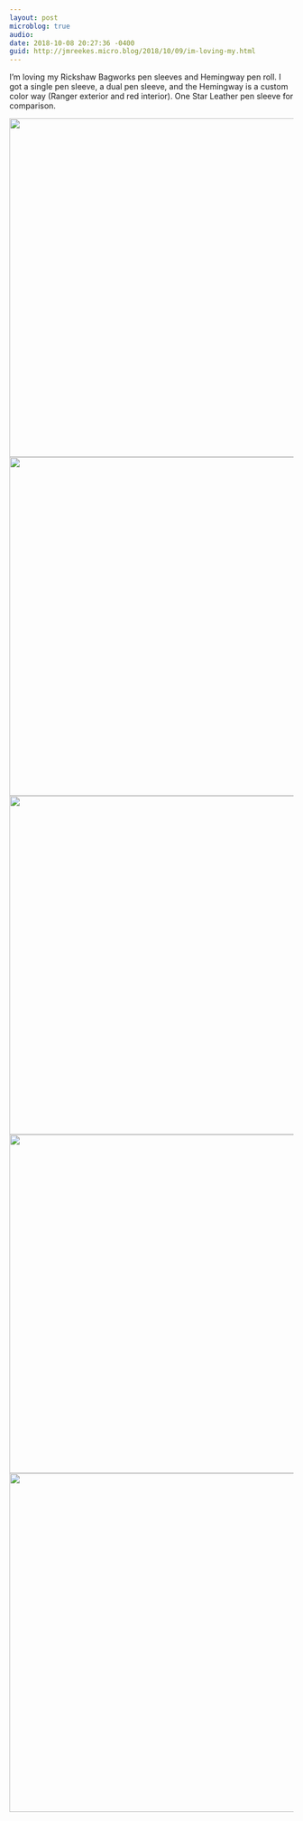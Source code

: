 ```yaml
---
layout: post
microblog: true
audio: 
date: 2018-10-08 20:27:36 -0400
guid: http://jmreekes.micro.blog/2018/10/09/im-loving-my.html
---
```

I’m loving my Rickshaw Bagworks pen sleeves and Hemingway pen roll. I got a single pen sleeve, a dual pen sleeve, and the Hemingway is a custom color way (Ranger exterior and red interior). One Star Leather pen sleeve for comparison.

<img src="http://www.jmreekes.com/uploads/2018/2c8ea0b074.jpg" width="600" height="600" /><img src="http://www.jmreekes.com/uploads/2018/c94972f3d5.jpg" width="600" height="600" /><img src="http://www.jmreekes.com/uploads/2018/fd26dc4ebd.jpg" width="600" height="600" /><img src="http://www.jmreekes.com/uploads/2018/f11472bbef.jpg" width="600" height="600" /><img src="http://www.jmreekes.com/uploads/2018/53b1242db6.jpg" width="600" height="600" />
